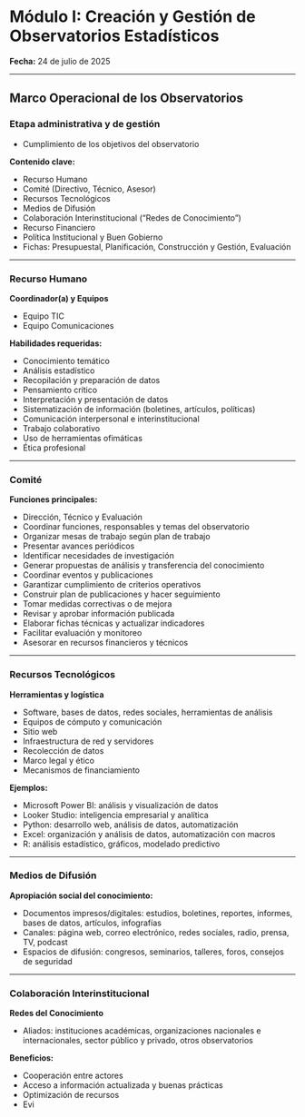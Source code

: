 # Módulo I: Creación y Gestión de Observatorios Estadísticos
**Fecha:** 24 de julio de 2025

---

## Marco Operacional de los Observatorios

### Etapa administrativa y de gestión
- Cumplimiento de los objetivos del observatorio

**Contenido clave:**
- Recurso Humano
- Comité (Directivo, Técnico, Asesor)
- Recursos Tecnológicos
- Medios de Difusión
- Colaboración Interinstitucional (“Redes de Conocimiento”)
- Recurso Financiero
- Política Institucional y Buen Gobierno
- Fichas: Presupuestal, Planificación, Construcción y Gestión, Evaluación

---

### Recurso Humano
**Coordinador(a) y Equipos**
- Equipo TIC
- Equipo Comunicaciones

**Habilidades requeridas:**
- Conocimiento temático
- Análisis estadístico
- Recopilación y preparación de datos
- Pensamiento crítico
- Interpretación y presentación de datos
- Sistematización de información (boletines, artículos, políticas)
- Comunicación interpersonal e interinstitucional
- Trabajo colaborativo
- Uso de herramientas ofimáticas
- Ética profesional

---

### Comité
**Funciones principales:**
- Dirección, Técnico y Evaluación
- Coordinar funciones, responsables y temas del observatorio
- Organizar mesas de trabajo según plan de trabajo
- Presentar avances periódicos
- Identificar necesidades de investigación
- Generar propuestas de análisis y transferencia del conocimiento
- Coordinar eventos y publicaciones
- Garantizar cumplimiento de criterios operativos
- Construir plan de publicaciones y hacer seguimiento
- Tomar medidas correctivas o de mejora
- Revisar y aprobar información publicada
- Elaborar fichas técnicas y actualizar indicadores
- Facilitar evaluación y monitoreo
- Asesorar en recursos financieros y técnicos

---

### Recursos Tecnológicos
**Herramientas y logística**
- Software, bases de datos, redes sociales, herramientas de análisis
- Equipos de cómputo y comunicación
- Sitio web
- Infraestructura de red y servidores
- Recolección de datos
- Marco legal y ético
- Mecanismos de financiamiento

**Ejemplos:**
- Microsoft Power BI: análisis y visualización de datos
- Looker Studio: inteligencia empresarial y analítica
- Python: desarrollo web, análisis de datos, automatización
- Excel: organización y análisis de datos, automatización con macros
- R: análisis estadístico, gráficos, modelado predictivo

---

### Medios de Difusión
**Apropiación social del conocimiento:**
- Documentos impresos/digitales: estudios, boletines, reportes, informes, bases de datos, artículos, infografías
- Canales: página web, correo electrónico, redes sociales, radio, prensa, TV, podcast
- Espacios de difusión: congresos, seminarios, talleres, foros, consejos de seguridad

---

### Colaboración Interinstitucional
**Redes del Conocimiento**
- Aliados: instituciones académicas, organizaciones nacionales e internacionales, sector público y privado, otros observatorios

**Beneficios:**
- Cooperación entre actores
- Acceso a información actualizada y buenas prácticas
- Optimización de recursos
- Evi
